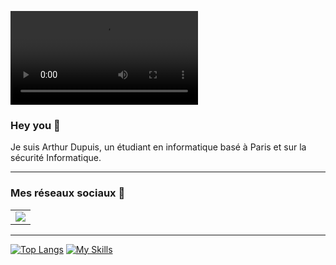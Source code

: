 ![Banner](https://github.com/art0-v1r0s/art0-v1r0s/blob/main/BannerGit.mp4)
### __Hey you__ 👋

Je suis Arthur Dupuis, un étudiant en informatique basé à Paris et sur la sécurité Informatique.

***	

### Mes réseaux sociaux 👋

<table style="border: 0;">
 <tr>
    <td>
    <a href="https://www.linkedin.com/in/arthur-dupuis-758819189">
        <img src="https://img.shields.io/badge/linkedin-%230077B5.svg?style=for-the-badge&logo=linkedin&logoColor=white">
        </a>
    </td>
 </tr>
</table>

***	
[![Top Langs](https://github-readme-stats.vercel.app/api/top-langs/?username=art0-v1r0s)](https://github.com/anuraghazra/github-readme-stats)
[![My Skills](https://skillicons.dev/icons?i=linux,py,bash,powershell,c,php,html,css,js,git,mysql,gtk,java)](https://skillicons.dev)
 
<!--

Here are some ideas to get you started:

- 🔭 I’m currently working on ...
- 🌱 I’m currently learning ...
- 👯 I’m looking to collaborate on ...
- 🤔 I’m looking for help with ...
- 💬 Ask me about ...
- 📫 How to reach me: ...
- 😄 Pronouns: ...
- ⚡ Fun fact: ...

